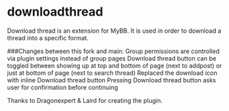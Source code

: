 # downloadthread
Download thread is an extension for MyBB.  It is used in order to download a thread into a specific format.

###Changes between this fork and main: 
Group permissions are controlled via plugin settings instead of group pages
Download thread button can be toggled between showing up at top and bottom of page (next to addpost)
or just at bottom of page (next to search thread)
Replaced the download icon with inline Download thread button
Pressing Download thread button asks user for confirmation before continuing

Thanks to Dragonexpert & Laird for creating the plugin.

